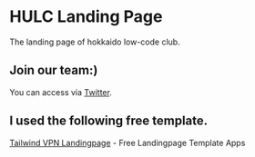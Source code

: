 # HULC Landing Page
The landing page of hokkaido low-code club.

## Join our team:)
You can access via [Twitter](https://twitter.com/HulcLow). 

## I used the following free template.
[Tailwind VPN Landingpage](https://next-landing-vpn.vercel.app/) - Free Landingpage Template Apps
